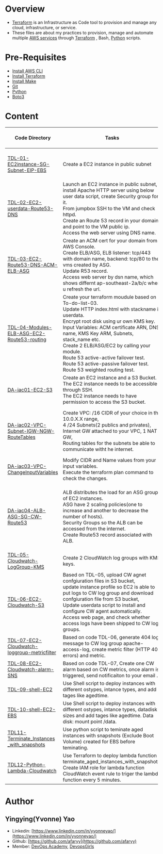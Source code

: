 # Overview

* [Terraform](https://www.terraform.io/) is an Infrastructure as Code tool to provision and manage any cloud, infrastructure, or service.
* These files are about my practices to provision, manage and automate multiple [AWS services](https://aws.amazon.com/) through [Terraform](https://registry.terraform.io/providers/hashicorp/aws/latest/docs) , Bash, [Python](https://www.python.org/downloads/) scripts.



# Pre-Requisites
* [Install AWS CLI](https://docs.aws.amazon.com/cli/latest/userguide/install-cliv2.html) 
* [Install Terraform](https://learn.hashicorp.com/tutorials/terraform/install-cli)
* [Install Make](https://www.gnu.org/software/make/manual/html_node/index.html#toc-Overview-of-make)
* [Git](https://git-scm.com/book/en/v2/Getting-Started-Installing-Git)
* [Python](https://www.python.org/downloads/)
* [Boto3](https://boto3.amazonaws.com/v1/documentation/api/latest/guide/quickstart.html)


# Content

Code Directory | Tasks | AWS services  | Task Description Link 
------------ | ------------- | ------------- | ------------- 
[TDL-01-EC2instance-SG-Subnet-EIP-EBS](./TDL-01-EC2instance-SG-Subnet-EIP-EBS/terraform-code/) | Create a EC2 instance in public subnet | EC2, Security Group, Subnet, EIP, EBS | [To-do-list-01](./00-To-do-list/To-do-list-01) 
[TDL-02-EC2-userdata-Route53-DNS](./TDL-02-EC2-userdata-Route53-DNS/terraform-code/) | Launch an EC2 instance in public subnet, install Apache HTTP server using below user data script, create Security group for it.<br> From jumpbox SSH to the VM and check httpd.<br>Create an Route 53 record in your domain and point to the VM public ip.<br>Access the web server using DNS name. | EC2, Route53, DNS | [To-do-list-02](./00-To-do-list/To-do-list-02) 
[TDL-03-EC2-Route53-DNS-ACM-ELB-ASG](./TDL-03-EC2-Route53-DNS-ACM-ELB-ASG/terraform-code/) | Create an ACM cert for your domain from AWS Console.<br>Create ELB/ASG, ELB listener: tcp/443 with domain name, backend: tcp/80 to the vms created by ASG.<br>Update R53 record.<br>Access web server by dsn name, which shows differnt ap-southeast-2a/b/c when u refresh the url. | EC2, Route53, DNS, ACM, ELB, ASG | [To-do-list-03](./00-To-do-list/To-do-list-03) 
[TDL-04-Modules-ELB-ASG-EC2-Route53-routing](./TDL-04-Modules-ELB-ASG-EC2-Route53-routing/terraform-code) | Create your terraform moudule based on To-do-list-03.<br>Update HTTP index.html with stackname in userdata.<br>Encrypt root disk using ur own KMS key.<br>Input Variables: ACM certificate ARN, DNS name, KMS Key ARM, Subnets, stack_name etc.<br>Create 2 ELB/ASG/EC2 by calling your module.<br>Route 53 active-active failover test.<br>Route 53 active-passive failover test.<br>Route 53 weighted routing test. | ELB, ASG, ACM, DNS, Route53 routing | [To-do-list-04](./00-To-do-list/To-do-list-04) 
[DA-iac01-EC2-S3](./DA-iac01-EC2-S3/) | Create an EC2 instance and a S3 Bucket.<br>The EC2 instance needs to be accessible through SSH.<br>The EC2 instance needs to have permission to access the S3 bucket. | EC2, S3, IAM |[c04-iac01](https://github.com/devopsacademyau/academy/blob/af71c8c5c94a36439854d642cc64ac103d8507e3/classes/04class/exercises/c04-iac01/README.md)
[DA-iac02-VPC-Subnet-IGW-NGW-RouteTables](./DA-iac02-VPC-Subnet-IGW-NGW-RouteTables/) |  Create VPC: /16 CIDR of your choice in the 10.0.X.X range,<br> 4 /24 Subnets(2 publics and privates),<br>Internet GW attached to your VPC, 1 NAT GW,<br>Routing tables for the subnets be able to communicate witht he internet. | VPC, Subnet, Internet Gateway, NAT Gateway. Route Tables |[c04-iac02](https://github.com/devopsacademyau/academy/blob/c41e824fb2a2c55e3a30b2371a87e3a7551b6741/classes/04class/exercises/c04-iac02/README.md)
[DA-iac03-VPC-ChangeInputVariables](./DA-iac03-VPC-ChangeInputVariables/) |  Modify CIDR and Name values from your input variables. <br> Execute the terraform plan command to check the changes. | VPC, Subnet |[c04-iac03](https://github.com/devopsacademyau/academy/blob/7c4bce633a38e1c65066fdb6544df45cd1dc06ee/classes/04class/exercises/c04-iac03/README.md)
[DA-iac04-ALB-ASG-SG-CW-Route53](./DA-iac04-ALB-ASG-SG-CW-Route53/) |  ALB distributes the load for an ASG group of EC2 instances.<br>ASG have 2 scaling policies(one to increase and another to decrease the number of hosts).<br>Security Groups so the ALB can be accessed from the internet.<br>Create Route53 record associated with ALB. | Application Load Balancer, Autoscaling Group, Cloudwatch Alarm, Security Group, Route53 Record |[c04-iac04](https://github.com/devopsacademyau/academy/blob/c41e824fb2a2c55e3a30b2371a87e3a7551b6741/classes/04class/exercises/c04-iac04/README.md)
[TDL-05-Cloudwatch-LogGroup-KMS](./TDL-05-Cloudwatch-LogGroup-KMS) | Create 2 CloudWatch log groups with KMS keys. | Cloudwatch, KMS | [To-do-list-05](./00-To-do-list/To-do-list-05) 
[TDL-06-EC2-Cloudwatch-S3](./TDL-06-EC2-Cloudwatch-S3) | Based on TDL-05, upload CW agnet confgiuration files in S3 bucket, <br>update instance profile so EC2 is able to put logs to CW log group and download confgiuration file from S3 bucket, <br>Update userdata script to install and configure CW agent automatically. <br>Access web page, and check whether access logs have been shipped to CW log groups. | Cloudwatch, EC2, S3 | [To-do-list-06](./00-To-do-list/To-do-list-06) 
[TDL-07-EC2-Cloudwatch-loggroup-metricfilter](./TDL-07-EC2-Cloudwatch-loggroup-metricfilter) | Based on code TDL-06,  generate 404 log message to CW log group apache-access-log, create metric filter (HTTP 404 errors) and metric.| Cloudwatch, EC2, S3 | [To-do-list-07](./00-To-do-list/To-do-list-07) 
[TDL-08-EC2-Cloudwatch-alarm-SNS](./TDL-08-EC2-Cloudwatch-alarm-SNS) | Based on code TDL-07, Create one CW alarm based on CW metrics, once alarm is triggered, send notificaiton to your email .| Cloudwatch, SNS, EC2, S3 | [To-do-list-08](./00-To-do-list/To-do-list-08) 
[TDL-09-shell-EC2](./TDL-09-shell-EC2) | Use Shell script to deploy instances with different ostypes, intance types, and add tages like agedtime.| Shell, EC2| [To-do-list-09](./00-To-do-list/To-do-list-09) 
[TDL-10-shell-EC2-EBS](./TDL-10-shell-EC2-EBS) | Use Shell script to deploy instances with different ostypes, intance types, datadisk sizes and add tages like agedtime. Data disk: mount point /data. | Shell, EC2, EBS | [To-do-list-10](./00-To-do-list/To-do-list-10) 
[TDL11-Terminate_Instances<br>_with_snapshots](./TDL11-Terminate_Instances_with_snapshots) | Use python script to teminate aged instances with snapshots (Exclude Boot Volume) created for EBS before teminating. | Python, EC2, EBS, Snapshot | [To-do-list-11](./00-To-do-list/To-do-list-11) 
[TDL12-Python-Lambda-Cloudwatch](./TDL12-Python-Lambda-Cloudwatch) | Use Terraform to deploy lambda function terminate_aged_instances_with_snapshots.<br> Create IAM role for lambda function<br>CloudWatch event rule to triger the lambda function every 5 minutes. | Python, Lambda, EC2, EBS, Snapshot, Cloudwatch | [To-do-list-12](./00-To-do-list/To-do-list-12) 


# Author

## Yingying(Yvonne) Yao

- Linkedin: [https://www.linkedin.com/in/yvonneyao/](https://www.linkedin.com/in/yvonneyao/)
- Github: [https://github.com/afaryy](https://github.com/afaryy)
- Member: [DevOps Academy](https://github.com/devopsacademyau), [DevopsGirls](devopsgirls.slack.com)

